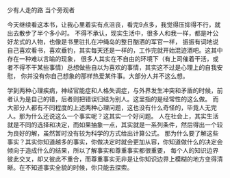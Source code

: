 
少有人走的路 当个旁观者

今天继续看这本书，让我心里着实有点沮丧，看完9点多，我觉得压抑得不行，就出去散步了半个多小时。
不得不承认，现实生活中，很多人和我一样，都是叶公好龙式的人物，也像是书里驻扎在冲绳岛的整日酗酒的军官一样，
振振有词地说自己喜欢看书，喜欢垂钓，其实每天还是一样的，工作完就开始混迹酒吧。这其中存在一种难以言喻的现象，
很多人其实在不自由的环境下（有上司催着干活，或者不得不干某些事情）总想做些自以为喜欢的事情，其实这不过是心理上的自我安慰，
你并没有你自己想象的那样热爱某件事。大部分人并不这么想。

学到两种心理疾病，神经官能症和人格失调症，与外界发生冲突和矛盾的时候，前者认为是自己的错，后者则把错误归结为别人。这里指的是经常性的这么做。
而大部分人都有不同程度的上述两种心理问题，这也没有什么奇怪的，毕竟人无完人。那为什么还说这么一个事实呢？这其实一个好问题。
人在社会上，其实生活就是不同的选择和决定，而如果抽象一点，其实就是一系列条件，然后得出一个较为良好的解，虽然暂时没有较为科学的方式给出计算公式。
那为什么要了解这些事实？其实你知道越多的事实，你做决定时就会更加从容，你知道做什么的决定会倾向于造成什么的结果，所以了解事实和尊重事实都很重要，
每个人的知识边界彼此交叉，却又彼此不重合，而尊重事实无非是让你知识边界上模糊的地方变得清晰。在不知道事实全貌的时候，你只能去探索。

